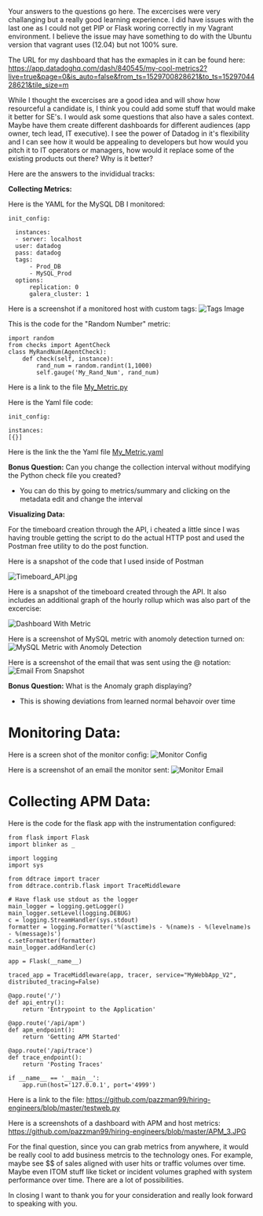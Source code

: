 Your answers to the questions go here.
The excercises were very challanging but a really good learning experience. I did have issues with the last one as I could not get PIP or Flask woring correctly in my Vagrant environment. I believe the issue may have something to do with the Ubuntu version that vagrant uses (12.04) but not 100% sure. 

The URL for my dashboard that has the exmaples in it can be found here: 
https://app.datadoghq.com/dash/840545/my-cool-metrics2?live=true&page=0&is_auto=false&from_ts=1529700828621&to_ts=1529704428621&tile_size=m

While I thought the excercises are a good idea and will show how resourceful a candidate is, I think you could add some stuff that would make it better for SE's. I would ask some questions that also have a sales context. Maybe have them create different dashboards for different audiences (app owner, tech lead, IT executive). I see the power of Datadog in it's flexibility and I can see how it would be appealing to developers but how would you pitch it to IT operators or managers, how would it replace some of the existing products out there? Why is it better?

Here are the answers to the invididual tracks:


**Collecting Metrics:**

Here is the YAML for the MySQL DB I monitored:

    init_config:  
 
      instances: 
      - server: localhost 
      user: datadog 
      pass: datadog  
      tags: 
          - Prod_DB  
          - MySQL_Prod  
      options: 
          replication: 0 
          galera_cluster: 1 


Here is a screenshot if a monitored host with custom tags:
![Tags Image](https://github.com/pazzman99/hiring-engineers/blob/master/Tags.JPG)


This is the code for the "Random Number" metric:

    import random
    from checks import AgentCheck
    class MyRandNum(AgentCheck):
        def check(self, instance): 	
            rand_num = random.randint(1,1000)	
            self.gauge('My_Rand_Num', rand_num)
  
 Here is a link to the file
 [My_Metric.py](https://github.com/pazzman99/hiring-engineers/blob/master/my_metric.py)
 
 Here is the Yaml file code:
        
    init_config:

    instances:  
    [{}]

Here is the link the the Yaml file
[My_Metric.yaml](https://github.com/pazzman99/hiring-engineers/blob/master/my_metric.yaml)

**Bonus Question:** Can you change the collection interval without modifying the Python check file you created?
- You can do this by going to metrics/summary and clicking on the metadata edit and change the interval



**Visualizing Data:**

For the timeboard creation through the API, i cheated a little since I was having trouble getting the script to do the actual HTTP post and used the Postman free utility to do the post function. 

Here is a snapshot of the code that I used inside of Postman


![Timeboard_API.jpg](https://github.com/pazzman99/hiring-engineers/blob/master/Timeboard_API.JPG)


Here is a snapshot of the timeboard created through the API. It also includes an additional graph of the hourly rollup which was also part of the excercise:

![Dashboard With Metric](https://github.com/pazzman99/hiring-engineers/blob/master/Dashboard_with_Metric.JPG)



Here is a screenshot of MySQL metric with anomoly detection turned on:
![MySQL Metric with Anomoly Detection](https://github.com/pazzman99/hiring-engineers/blob/master/Metric_with_Anomoly_Detection.JPG)




Here is a screenshot of the email that was sent using the @ notation:
![Email From Snapshot](https://github.com/pazzman99/hiring-engineers/blob/master/Email_of_Snapshot.JPG)


**Bonus Question:** What is the Anomaly graph displaying?
- This is showing deviations from learned normal behavoir over time



# Monitoring Data:

Here is a screen shot of the monitor config:
![Monitor Config](https://github.com/pazzman99/hiring-engineers/blob/master/Monitor_Config.JPG)


Here is a screenshot of an email the monitor sent:
![Monitor Email](https://github.com/pazzman99/hiring-engineers/blob/master/Monitor_Email.JPG)
 


# Collecting APM Data:

Here is the code for the flask app with the instrumentation configured:

    from flask import Flask
    import blinker as _

    import logging
    import sys

    from ddtrace import tracer
    from ddtrace.contrib.flask import TraceMiddleware

    # Have flask use stdout as the logger
    main_logger = logging.getLogger()
    main_logger.setLevel(logging.DEBUG)
    c = logging.StreamHandler(sys.stdout)
    formatter = logging.Formatter('%(asctime)s - %(name)s - %(levelname)s - %(message)s')
    c.setFormatter(formatter)
    main_logger.addHandler(c)

    app = Flask(__name__)

    traced_app = TraceMiddleware(app, tracer, service="MyWebbApp_V2", distributed_tracing=False)

    @app.route('/')
    def api_entry():
        return 'Entrypoint to the Application'

    @app.route('/api/apm')
    def apm_endpoint():
        return 'Getting APM Started'

    @app.route('/api/trace')
    def trace_endpoint():
        return 'Posting Traces'

    if __name__ == '__main__':
        app.run(host='127.0.0.1', port='4999')
    
    
Here is a link to the file:
https://github.com/pazzman99/hiring-engineers/blob/master/testweb.py


Here is a screenshots of a dashboard with APM and host metrics:
https://github.com/pazzman99/hiring-engineers/blob/master/APM_3.JPG


For the final question, since you can grab metrics from anywhere, it would be really cool to add business metrcis to the technology ones. For example, maybe see $$ of sales aligned with user hits or traffic volumes over time. Maybe even ITOM stuff like ticket or incident volumes graphed with system performance over time. There are a lot of possibilities. 

In closing I want to thank you for your consideration and really look forward to speaking with you.
